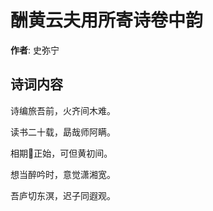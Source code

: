 # 酬黄云夫用所寄诗卷中韵

**作者**: 史弥宁

## 诗词内容

诗编旅吾前，火齐间木难。

读书二十载，勗哉师阿瞒。

相期𥬞正始，可但黄初间。

想当醉吟时，意觉潇湘宽。

吾庐切东溟，迟子同遐观。

